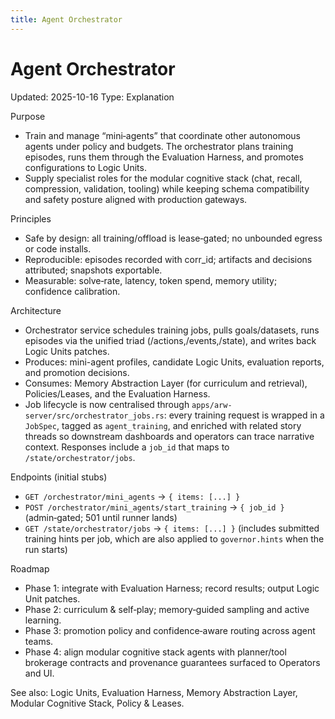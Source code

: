 ```yaml
---
title: Agent Orchestrator
---
```


# Agent Orchestrator
Updated: 2025-10-16
Type: Explanation

Purpose
- Train and manage “mini‑agents” that coordinate other autonomous agents under policy and budgets. The orchestrator plans training episodes, runs them through the Evaluation Harness, and promotes configurations to Logic Units.
- Supply specialist roles for the modular cognitive stack (chat, recall, compression, validation, tooling) while keeping schema compatibility and safety posture aligned with production gateways.

Principles
- Safe by design: all training/offload is lease‑gated; no unbounded egress or code installs.
- Reproducible: episodes recorded with corr_id; artifacts and decisions attributed; snapshots exportable.
- Measurable: solve‑rate, latency, token spend, memory utility; confidence calibration.

Architecture
- Orchestrator service schedules training jobs, pulls goals/datasets, runs episodes via the unified triad (/actions,/events,/state), and writes back Logic Units patches.
- Produces: mini-agent profiles, candidate Logic Units, evaluation reports, and promotion decisions.
- Consumes: Memory Abstraction Layer (for curriculum and retrieval), Policies/Leases, and the Evaluation Harness.
- Job lifecycle is now centralised through `apps/arw-server/src/orchestrator_jobs.rs`: every training request is wrapped in a `JobSpec`, tagged as `agent_training`, and enriched with related story threads so downstream dashboards and operators can trace narrative context. Responses include a `job_id` that maps to `/state/orchestrator/jobs`.

Endpoints (initial stubs)
- `GET /orchestrator/mini_agents` → `{ items: [...] }`
- `POST /orchestrator/mini_agents/start_training` → `{ job_id }` (admin‑gated; 501 until runner lands)
- `GET /state/orchestrator/jobs` → `{ items: [...] }` (includes submitted training hints per job, which are also applied to `governor.hints` when the run starts)

Roadmap
- Phase 1: integrate with Evaluation Harness; record results; output Logic Unit patches.
- Phase 2: curriculum & self‑play; memory‑guided sampling and active learning.
- Phase 3: promotion policy and confidence‑aware routing across agent teams.
- Phase 4: align modular cognitive stack agents with planner/tool brokerage contracts and provenance guarantees surfaced to Operators and UI.

See also: Logic Units, Evaluation Harness, Memory Abstraction Layer, Modular Cognitive Stack, Policy & Leases.
